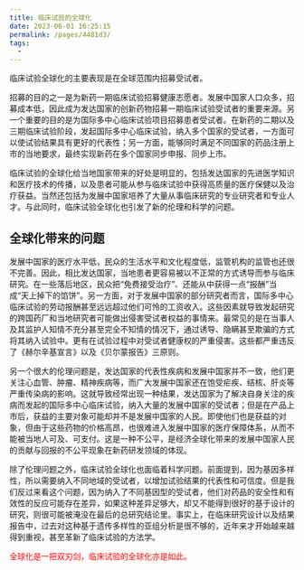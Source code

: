 ```yaml
---
title: 临床试验的全球化
date: 2023-06-01 16:25:15
permalink: /pages/4481d3/
tags:
  - 
---
```


临床试验全球化的主要表现是在全球范围内招募受试者。

招募的目的之一是为新药一期临床试验招募健康志愿者。发展中国家人口众多，招募成本低，因此成为发达国家的创新药物招募一期临床试验受试者的重要来源。另一个重要的目的是为国际多中心临床试验项目招募患者受试者。在新药的二期以及三期临床试验阶段，发起国际多中心临床试验，纳入多个国家的受试者，一方面可以使试验结果具有更好的代表性；另一方面，能够同时满足不同国家的药品注册上市的当地要求，最终实现新药在多个国家同步申报、同步上市。

临床试验的全球化给当地国家带来的好处是明显的，包括发达国家的先进医学知识和医疗技术的传播，以及患者可能从参与临床试验中获得高质量的医疗保健以及治疗获益。当然还包括为发展中国家培养了大量从事临床研究的专业研究者和专业人才。与此同时，临床试验全球化也引发了新的伦理和科学的问题。


## 全球化带来的问题
发展中国家的医疗水平低，民众的生活水平和文化程度低，监管机构的监管也还很不完善。因此，相比发达国家，当地患者更容易被以不正常的方式诱导而参与临床研究。在一些落后地区，民众把“免费接受治疗”、还能从中获得一点“报酬”当成“天上掉下的馅饼”。另一方面，对于发展中国家的部分研究者而言，国际多中心临床试验的劳动报酬甚至远远超过他们可怜的工资收入。这些因素就导致发起研究的跨国药厂和当地研究者可能做出侵害受试者权益的事情来。最常见的是在当事人及其监护人知情不充分甚至完全不知情的情况下，通过诱导、隐瞒甚至欺骗的方式将其纳入试验中。更有在试验过程中对受试者健康权的严重侵害。这些都严重违反了《赫尔辛基宣言》以及《贝尔蒙报告》三原则。

另一个很大的伦理问题是，发达国家的代表性疾病和发展中国家并不一致，他们更关注心血管、肿瘤、精神疾病等，而广大发展中国家还在饱受疟疾、结核、肝炎等严重传染病的影响。这就导致经常出现一种结果，发达国家为了解决自身关注的疾病而发起的国际多中心临床试验，纳入大量的发展中国家的受试者；但是在产品上市后，获益的主要对象可能却并不是发展中国家的人民。即使他们也是获益的对象，但由于这些药物的价格高昂，也很难进入发展中国家的医疗保障体系，从而不能被当地人可及、可支付。这是一种不公平，是经济全球化带来的发展中国家人民的贡献与回报的不公平现象在新药研发领域的体现。

除了伦理问题之外，临床试验全球化也面临着科学问题。前面提到，因为基因多样性，所以需要纳入不同地域的受试者，以增加试验结果的代表性和可信度。但是我们反过来看这个问题，因为纳入了不同基因型的受试者，他们对药品的安全性和有效性的反应可能存在差异，如果这种差异足够大，却又不能得到很好的基于设计的研究，则很可能被淹没在最后的总研究结论里。事实上，在临床研究设计以及结果报告中，过去对这种基于遗传多样性的亚组分析是很不够的，近年来才开始越来越得到重视，甚至革新了临床试验的方法学。

<span style="color:red">全球化是一把双刃剑，临床试验的全球化亦是如此。</span>